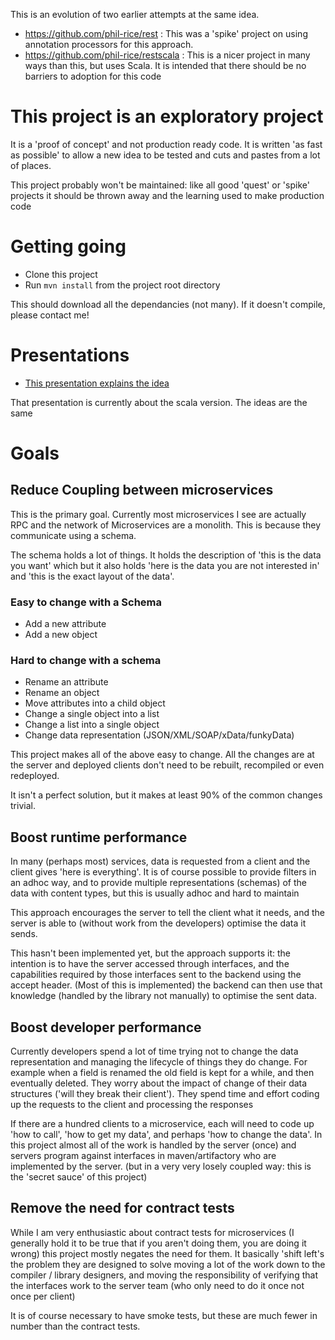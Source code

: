 This is an evolution of two earlier attempts at the same idea.

* https://github.com/phil-rice/rest : This was a 'spike' project on using annotation processors for this approach. 
* https://github.com/phil-rice/restscala : This is a nicer project in many ways than this, but uses Scala. It is intended that there should be no barriers to adoption for this code

# This project is an exploratory project
 
It is a 'proof of concept' and not production ready code. It is written 'as fast as possible'
to allow a new idea to be tested and cuts and pastes from a lot of places.

This project probably won't be maintained: like all good 'quest' or 'spike' projects it 
should be thrown away and the learning used to make production code

# Getting going

* Clone this project 
* Run `mvn install` from the project root directory

This should download all the dependancies (not many). If it doesn't compile, please contact me!

# Presentations

* [This presentation explains the idea](https://docs.google.com/presentation/d/e/2PACX-1vT1PZ55Mdk-UmI5JZfQqcDPPTezFLr08FcuavETo5anihzLgFH-Bv0avkVa6jWvWn-Gyz5SyRyzETpf/pub?start=false&loop=false&delayms=3000)

That presentation is currently about the scala version. The ideas are the same

# Goals

## Reduce Coupling between microservices 
This is the primary goal. Currently most microservices I see are actually RPC and the 
network of Microservices are a monolith. This is because they communicate using a schema.

The schema holds a lot of things. It holds the description of 'this is the data you want' which
but it also holds 'here is the data you are not interested in' and 'this is the exact layout of the data'.

### Easy to change with a Schema

* Add a new attribute
* Add a new object

### Hard to change with a schema

* Rename an attribute
* Rename an object
* Move attributes into a child object
* Change a single object into a list
* Change a list into a single object
* Change data representation (JSON/XML/SOAP/xData/funkyData)

This project makes all of the above easy to change. All the changes are at the server and
deployed clients don't need to be rebuilt, recompiled or even redeployed. 

It isn't a perfect solution, but it makes at least 90% of the common changes trivial.

## Boost runtime performance 
In many (perhaps most) services, data is requested from a client and the client gives 'here is everything'.
It is of course possible to provide filters in an adhoc way, and to provide multiple
representations (schemas) of the data with content types, but this is usually adhoc and
hard to maintain

This approach encourages the server to tell the client what it needs, and the 
server is able to (without work from the developers) optimise the data it sends.

This hasn't been implemented yet, but the approach supports it: the intention is to have
the server accessed through interfaces, and the capabilities required by those interfaces
sent to the backend using the accept header. (Most of this is implemented) the backend can 
then use that knowledge (handled by the library not manually) to optimise the sent data.

## Boost developer performance
Currently developers spend a lot of time trying not to change the data representation
and managing the lifecycle of things they do change. For example when a field is renamed
the old field is kept for a while, and then eventually deleted. They worry about the 
impact of change of their data structures ('will they break their client'). They spend time
and effort coding up the requests to the client and processing the responses

If there are a hundred clients to a microservice, each will need to code up 'how to call', 
'how to get my data', and perhaps 'how to change the data'. In this project almost all 
of the work is handled by the server (once) and servers program against interfaces in 
maven/artifactory who are implemented by the server. (but in a very very losely coupled way: 
this is the 'secret sauce' of this project)

## Remove the need for contract tests

While I am very enthusiastic about contract tests for microservices (I generally hold
it to be true that if you aren't doing them, you are doing it wrong) this project
mostly negates the need for them. It basically 'shift left's the problem they
are designed to solve moving a lot of the work down to the compiler / library designers,
and moving the responsibility of verifying that the interfaces work to the server team 
(who only need to do it once not once per client)

It is of course necessary to have smoke tests, but these are much fewer in number than
the contract tests.

